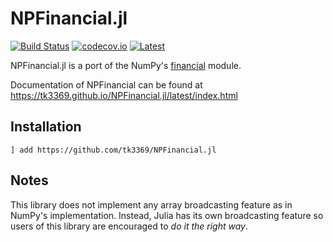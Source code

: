 # NPFinancial.jl

[![Build Status](https://travis-ci.org/tk3369/NPFinancial.jl.svg)](https://travis-ci.org/tk3369/NPFinancial.jl)
[![codecov.io](http://codecov.io/github/tk3369/NPFinancial.jl/coverage.svg?branch=master)](http://codecov.io/github/tk3369/NPFinancial.jl?branch=master)
[![Latest](https://img.shields.io/badge/docs-latest-blue.svg)](https://tk3369.github.io/NPFinancial.jl/latest/index.html)

NPFinancial.jl is a port of the NumPy's
[financial](https://docs.scipy.org/doc/numpy/reference/routines.financial.html) module.

Documentation of NPFinancial can be found at
https://tk3369.github.io/NPFinancial.jl/latest/index.html

## Installation

```
] add https://github.com/tk3369/NPFinancial.jl
```

## Notes

This library does not implement any array broadcasting feature as in
NumPy's implementation. Instead, Julia has its own broadcasting feature
so users of this library are encouraged to _do it the right way_.
